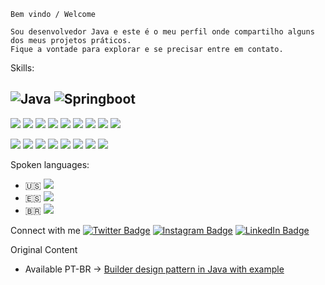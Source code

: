```
Bem vindo / Welcome

Sou desenvolvedor Java e este é o meu perfil onde compartilho alguns dos meus projetos práticos. 
Fique a vontade para explorar e se precisar entre em contato.
```


Skills:
<h2>
  <img src="https://img.shields.io/badge/Java&nbsp;17+-Programming-emerald?logo=java" alt="Java" />
  <img src="https://img.shields.io/badge/Springboot-Framework-emerald?logo=spring" alt="Springboot" />
</h2>
  
  ![](https://img.shields.io/badge/MVVM-Arch-black)
  ![](https://img.shields.io/badge/MVC-Arch-black)
  ![](https://img.shields.io/badge/Git&nbsp;Gitflow-VCS-black)
  ![](https://img.shields.io/badge/Clean&nbsp;Code-Principles-black)
  ![](https://img.shields.io/badge/Retrofit-API&nbsp;Consumption-black)
  ![](https://img.shields.io/badge/Koin-Dependency&nbsp;Injection-black)
  ![](https://img.shields.io/badge/Jetpack&nbsp;Components-Android&nbsp;Core-black)
  ![](https://img.shields.io/badge/Room&nbsp;SQLite-Database-black)
  ![](https://img.shields.io/badge/Coroutines-Async&nbsp;Performs-black)
  <br/>
  
  ![](https://img.shields.io/badge/CI&nbsp;CD-Pipelines-purple)
  ![](https://img.shields.io/badge/Canary-Deployment-purple)
  ![](https://img.shields.io/badge/PostgreSQL-Database-purple)
  ![](https://img.shields.io/badge/MySQL-Database-purple)
  ![](https://img.shields.io/badge/Remote&nbsp;Configs&nbsp;|&nbsp;Firebase-Database-purple)
  ![](https://img.shields.io/badge/RealTime&nbsp;|&nbsp;Firebase-Database-purple)
  ![](https://img.shields.io/badge/Maven-Dependency&nbsp;Management-purple)
  ![](https://img.shields.io/badge/Gradle-Dependency&nbsp;Management-purple)


Spoken languages:
- :us: ![](https://img.shields.io/badge/English-Intermediate&nbsp;B1-brown)
- :es: ![](https://img.shields.io/badge/Spanish-Basic&nbsp;A2-brown)
- :brazil: ![](https://img.shields.io/badge/Portuguese-Native-brown)

Connect with me
[![Twitter Badge](https://img.shields.io/badge/Twitter-Profile-informational?style=flat&logo=twitter&logoColor=white&color=1CA2F1)](https://twitter.com/jrhdl)
[![Instagram Badge](https://img.shields.io/badge/Instagram-Profile-informational?style=flat&logo=instagram&logoColor=white&color=white)](https://www.instagram.com/junior_rbeiro)
[![LinkedIn Badge](https://img.shields.io/badge/LinkedIn-Profile-informational?style=flat&logo=linkedin&logoColor=white&color=0D76A8)](https://www.linkedin.com/in/ramirjunior-/)

Original Content
<!-- BLOG-POST-LIST:START -->
- Available PT-BR -> [Builder design pattern in Java with example](https://www.linkedin.com/pulse/padr%C3%A3o-de-projeto-builder-com-exemplo-em-java-ramir-junior-/)
<!-- BLOG-POST-LIST:END -->
